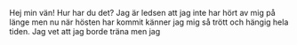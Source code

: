 Hej min vän!
Hur har du det? Jag är ledsen att jag inte har hört av mig på länge men nu när hösten har kommit känner jag mig så trött och hängig hela tiden. Jag vet att jag borde träna men jag


<!--stackedit_data:
eyJoaXN0b3J5IjpbLTc4MjEyNDY4MV19
-->